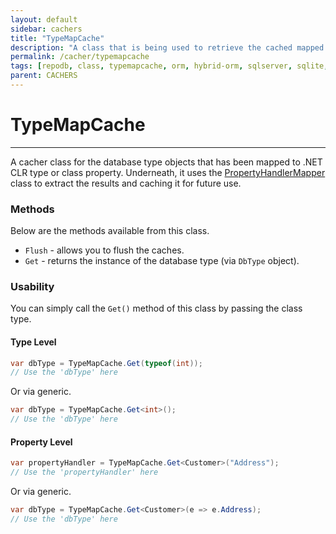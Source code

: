 ```yaml
---
layout: default
sidebar: cachers
title: "TypeMapCache"
description: "A class that is being used to retrieve the cached mapped database type of the class or data entity property."
permalink: /cacher/typemapcache
tags: [repodb, class, typemapcache, orm, hybrid-orm, sqlserver, sqlite, mysql, postgresql]
parent: CACHERS
---
```


# TypeMapCache

---

A cacher class for the database type objects that has been mapped to .NET CLR type or class property. Underneath, it uses the [PropertyHandlerMapper](/mapper/propertyhandlermapper) class to extract the results and caching it for future use.

### Methods

Below are the methods available from this class.

- `Flush` - allows you to flush the caches.
- `Get` - returns the instance of the database type (via `DbType` object).

### Usability

You can simply call the `Get()` method of this class by passing the class type.

#### Type Level

```csharp
var dbType = TypeMapCache.Get(typeof(int));
// Use the 'dbType' here
```

Or via generic.

```csharp
var dbType = TypeMapCache.Get<int>();
// Use the 'dbType' here
```

#### Property Level

```csharp
var propertyHandler = TypeMapCache.Get<Customer>("Address");
// Use the 'propertyHandler' here
```

Or via generic.

```csharp
var dbType = TypeMapCache.Get<Customer>(e => e.Address);
// Use the 'dbType' here
```